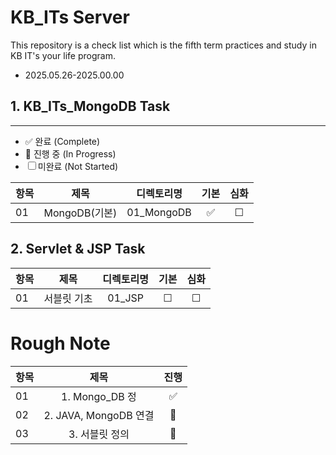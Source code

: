 # KB_ITs Server

This repository is a check list which is the fifth term practices and study in KB IT's your life program.
- 2025.05.26-2025.00.00

## 1. KB_ITs_MongoDB Task
---
- ✅ 완료 (Complete)
- 🔄 진행 중 (In Progress)
- ☐ 미완료 (Not Started)
  
| 항목 |  제목  | 디렉토리명 | 기본 | 심화 |
|------|:----:|:----:|:----:|:----:|
| 01 |MongoDB(기본)| 01_MongoDB | ✅|☐ |


## 2. Servlet & JSP Task
| 항목 |  제목  | 디렉토리명 | 기본 | 심화 |
|------|:----:|:----:|:----:|:----:|
| 01 |서블릿 기초| 01_JSP | ☐|☐ |


# Rough Note
| 항목 |  제목  | 진행 |
|------|:----:|:----:|
| 01 | 1. Mongo_DB 정 | ✅ |
| 02 | 2. JAVA, MongoDB 연결 | 🔄 |
| 03 | 3. 서블릿 정의 | 🔄 |

